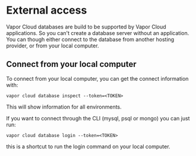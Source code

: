 # External access

Vapor Cloud databases are build to be supported by Vapor Cloud applications. So you can't create a database server without an application. You can though either connect to the database from another hosting provider, or from your local computer.

## Connect from your local computer

To connect from your local computer, you can get the connect information with:

```
vapor cloud database inspect --token=<TOKEN>
```

This will show information for all environments.

If you want to connect through the CLI (mysql, psql or mongo) you can just run:

```
vapor cloud database login --token=<TOKEN>
```

this is a shortcut to run the login command on your local computer.
